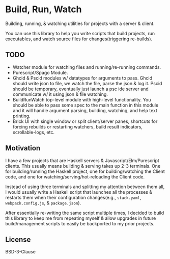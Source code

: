 # Build, Run, Watch

Building, running, & watching utilities for projects with a server & client.

You can use this library to help you write scripts that build projects, run
executables, and watch source files for changes(triggering re-builds).


## TODO

* Watcher module for watching files and running/re-running commands.
* Purescript/Spago Module.
* Ghcid & Pscid modules w/ datatypes for arguments to pass. Ghcid should write
  json to file, we watch the file, parse the json & log it. Pscid should be
  temporary, eventually just launch a psc ide server and communicate w/ it
  using json & file watching.
* BuildRunWatch top-level module with high-level functionality. You should be
  able to pass some spec to the main function in this module and it will handle
  argument parsing, building, watching, and help text printing.
* Brick UI with single window or split client/server panes, shortcuts for
  forcing rebuilds or restarting watchers, build result indicators,
  scrollable-logs, etc.


## Motivation

I have a few projects that are Haskell servers & Javascript/Elm/Purescript
clients. This usually means building & serving takes up 2-3 terminals. One for
building/running the Haskell project, one for building/watching the Client
code, and one for watching/serving/hot-reloading the Client code.

Instead of using three terminals and splitting my attention between them all, I
would usually write a Haskell script that launches all the processes & restarts
them when their configuration changes(e.g., `stack.yaml`, `webpack.config.js`,
& `package.json`).

After essentially re-writing the same script multiple times, I decided to build
this library to keep me from repeating myself & allow upgrades in future
build/management scripts to easily be backported to my prior projects.


## License

BSD-3-Clause
